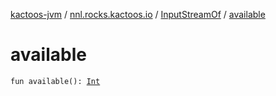 [kactoos-jvm](../../index.md) / [nnl.rocks.kactoos.io](../index.md) / [InputStreamOf](index.md) / [available](./available.md)

# available

`fun available(): `[`Int`](https://kotlinlang.org/api/latest/jvm/stdlib/kotlin/-int/index.html)